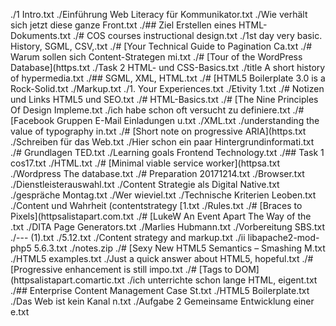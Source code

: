 ./1 Intro.txt
./Einführung Web Literacy für Kommunikator.txt
./Wie verhält sich jetzt diese ganze Front.txt
./## Ziel Erstellen eines HTML-Dokuments.txt
./# COS courses instructional design.txt
./1st day  very basic. History, SGML, CSV,.txt
./# [Your Technical Guide to Pagination Ca.txt
./# Warum sollen sich Content-Strategen mi.txt
./# [Tour of the WordPress Database](https.txt
./Task 2 HTML- und CSS-Basics.txt
./title A short history of hypermedia.txt
./## SGML, XML, HTML.txt
./# [HTML5 Boilerplate 3.0 is a Rock-Solid.txt
./Markup.txt
./1. Your Experiences.txt
./Etivity 1.txt
./# Notizen und Links HTML5 und SEO.txt
./# HTML-Basics.txt
./# [The Nine Principles Of Design Impleme.txt
./ich habe schon oft versucht zu definiere.txt
./# [Facebook Gruppen E-Mail Einladungen u.txt
./XML.txt
./understanding the value of typography in.txt
./# [Short note on progressive ARIA](https.txt
./Schreiben für das Web.txt
./Hier schon ein paar Hintergrundinformati.txt
./# Grundlagen TED.txt
./Learning goals Frontend Technology.txt
./## Task 1 cos17.txt
./HTML.txt
./# [Minimal viable service worker](httpsa.txt
./Wordpress The database.txt
./# Preparation 20171214.txt
./Browser.txt
./Dienstleisterauswahl.txt
./Content Strategie als Digital Native.txt
./gespräche Montag.txt
./Wer wieviel.txt
./Technische Kriterien Leoben.txt
./Content und Wahrheit (contentstrategy [1.txt
./Rules.txt
./# [Braces to Pixels](httpsalistapart.com.txt
./# [LukeW  An Event Apart The Way of the .txt
./DITA Page Generators.txt
./Marlies Hubmann.txt
./Vorbereitung SBS.txt
./--- (1).txt
./5.12.txt
./Content strategy and markup.txt
./ii  libapache2-mod-php5            5.6.3.txt
./notes.zip
./# [Sexy New HTML5 Semantics – Smashing M.txt
./HTML5 examples.txt
./Just a quick answer about HTML5, hopeful.txt
./# [Progressive enhancement is still impo.txt
./# [Tags to DOM](httpsalistapart.comartic.txt
./ich unterrichte schon lange HTML, eigent.txt
./## Enterprise Content Management Case St.txt
./HTML5 Boilerplate.txt
./Das Web ist kein Kanal n.txt
./Aufgabe 2 Gemeinsame Entwicklung einer e.txt
